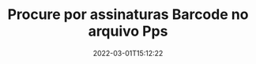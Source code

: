 ---
############################# Static ############################
layout: "auto-gen-signature"
date: 2022-03-01T15:12:22
draft: false
operation: Search
signaturetype: Barcode
fileformat: Pps
productName: Java
lang: pt
productCode: java
otherformats: pdf doc docx docm dot dotm dotx odt ott rtf xls xlsx xlsm xlsb csv ods ots xltx xltm ppt pptx pps ppsx odp otp potx potm pptm ppsm png jpg bmp gif tiff svg webp wmf
breadcrumb: Search Barcode signatures at Pps with Java

############################# Head ############################
head_title: "Procure por assinaturas Barcode no arquivo Pps em Java"
head_description: "Use Java para pesquisar assinaturas Barcode em arquivos Pps usando algumas linhas de código."

############################# Header ############################
title: "Procure por assinaturas Barcode no arquivo Pps"
description: "A API nativa do Java permite pesquisar assinaturas Barcode em arquivos Pps já assinados. Realize uma pesquisa avançada de assinatura eletrônica em seus documentos Pps usando algumas linhas de código."
bg_image: "https://cms.admin.containerize.com/templates/aspose/App_Themes/V3/images/bg/header1.png"
bg_overlay: false
button:
    enable: true

############################# SubMenu ############################
submenu:
    enable: true

    left:
        img_alt: "GroupDocs.Signature for Java"
        image: "https://cms.admin.containerize.com/templates/groupdocs/images/product-logos/90x90-noborder/groupdocsature-java.png"
        product: "GroupDocs.Signature"
        platform: "Java"



############################# About ############################
about:
    enable: true
    title: "Sobre a API GroupDocs.Signature for Java"
    content: |
        [GroupDocs.Signature for Java](https://products.groupdocs.com/signature/java/) fornece a API Java para processar documentos usando vários tipos de assinatura, como textos, imagens, certificados digitais, códigos de barras, códigos QR, carimbos ou metadados. Os usuários podem adicionar, excluir, atualizar, verificar ou pesquisar assinaturas eletrônicas em PDFs, documentos do MS Word, pastas de trabalho do MS Excel, apresentações do MS PowerPoint, arquivos do Adobe Photoshop e vários formatos de imagem, com suporte adicional para personalizar as propriedades das assinaturas conforme necessário.
    

############################# Steps ############################
steps:
    enable: true
    title_left: "Como pesquisar assinaturas de Barcode em Pps"
    content_left: |
        [GroupDocs.Signature for Java](https://products.groupdocs.com/signature/java/) torna mais fácil para os desenvolvedores do Java pesquisar assinaturas Barcode em arquivos Pps de seus aplicativos implementando algumas etapas fáceis.
        
        * Crie uma nova instância da classe Signature e passe o caminho do documento de origem como um parâmetro de construtor.
        * Instancie o objeto SearchOptions de acordo com seus requisitos e especifique as opções de pesquisa.
        * Chame o método Search da instância da classe Signature e passe SearchOptions para ele.
        * Processe os resultados da pesquisa de acordo com suas demandas.

    title_right: "Requisitos de sistema"
    content_right: |
        GroupDocs.Signature for Java são compatíveis com todas as principais plataformas e sistemas operacionais. Antes de executar o código abaixo, certifique-se de ter os seguintes pré-requisitos instalados em seu sistema.

        * Sistemas operacionais: Microsoft Windows, Linux, MacOS
        * Ambientes de desenvolvimento: NetBeans, Intellij IDEA, Eclipse, etc.
        * Java runtime: J2SE 6.0 and above
        * Faça o download da versão mais recente do GroupDocs.Signature for Java de [Maven](https://repository.groupdocs.com/webapp/#/artifacts/browse/tree/General/repo/com/groupdocs/groupdocs-signature)
         
    code: |
        ```java    
        
        // Set up input Pps file
        String filePath = "input.pps";

        // Instantiate Signature for input file
        Signature signature = new Signature(filePath);

        //Create search options
        BarcodeSearchOptions options = new BarcodeSearchOptions();

        // specify special pages to search on 
        options.setAllPages(false);
        // single page number
        options.setPageNumber(1);
        // specify text match type
        options.setMatchType(TextMatchType.Contains);
        // specify text pattern to search
        options.setText("Text signature");
        // return  Barcode images for processing
        options.setReturnContent(true);
        // set up type of returned  Barcode images
        options.setReturnContentType(FileType.PNG);
                            
        // search for Barcode signatures in Pps document
        List<BarcodeSignature> signatures = signature.search(BarcodeSignature.class, options);

        // process signatures which were found 
        signatures.forEach(item -> System.out.println(item.toString()));

        ```

############################# Demos ############################
demos:
    enable: true
    title: "Pesquise por Barcode assinaturas eletrônicas Demonstração ao vivo"
    content: |
       Pesquise no documento várias assinaturas eletrônicas para arquivos Pps agora mesmo visitando o site do [GroupDocs.Signature App](https://products.groupdocs.app/signature/family).

        
############################# More Formats ############################
more_formats:
    enable: true
    title: "Pesquise outras assinaturas Barcode usando Java"
    content: |
        "Pesquisa de assinaturas eletrônicas em vários documentos. Encontre assinaturas de um dos formatos de arquivo populares, conforme mostrado abaixo."
    format: 
           
       
back_to_top:
    enable: true
---